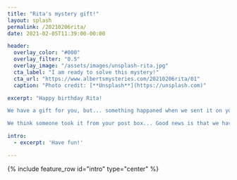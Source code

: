 ```yaml
---
title: "Rita's mystery gift!"
layout: splash
permalink: /20210206rita/
date: 2021-02-05T11:39:00-00:00

header:
  overlay_color: "#000"
  overlay_filter: "0.5"
  overlay_image: "/assets/images/unsplash-rita.jpg"
  cta_label: "I am ready to solve this mystery!"
  cta_url: "https://www.albertsmysteries.com/20210206rita/01"
  caption: "Photo credit: [**Unsplash**](https://unsplash.com)"

excerpt: "Happy birthday Rita!

We have a gift for you, but... something happaned when we sent it on your way.

We think someone took it from your post box... Good news is that we have a clue to where it might have gone! Can you recover your gift?"

intro: 
  - excerpt: 'Have fun!'

---
```


{% include feature_row id="intro" type="center" %}

